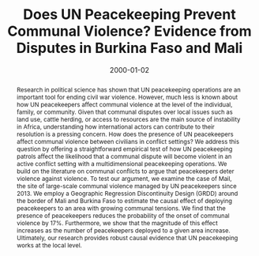 ---
title: "Does UN Peacekeeping Prevent Communal Violence? Evidence from Disputes in Burkina Faso and Mali"
collection: research
date: 2000-01-02
paperurl: 'https://jayrobwilliams.com/files/pdf/research/UNPoC.pdf'
image: /assets/images/research/mali_burkina.png
abstract: "Research in political science has shown that UN peacekeeping operations are an important tool for ending civil war violence. However, much less is known about how UN peacekeepers affect communal violence at the level of the individual, family, or community. Given that  communal disputes over local issues such as land use, cattle herding, or access to resources are the main source of instability in Africa,  understanding how international actors can contribute to their resolution is a pressing concern. How does the presence of UN peacekeepers affect communal violence between civilians in conflict settings? We address this question by offering a straightforward empirical test of how UN peacekeeping patrols affect the likelihood that a communal dispute will become violent in an active conflict setting with a multidimensional peacekeeping operations. We build on the literature on communal conflicts to argue that peacekeepers deter violence against violence. To test our argument, we examine the case of Mail, the site of large-scale communal violence managed by UN peacekeepers since  2013. We employ a Geographic Regression Discontinuity Design (GRDD) around the border of Mali and Burkina Faso to estimate the causal effect of deploying peacekeepers to an area with growing communal tensions. We find that the presence of peacekeepers reduces the probability of the onset of communal violence by 17%. Furthermore, we show that the magnitude of this effect increases as the number of peacekeepers deployed to a given area increase. Ultimately, our research provides robust causal evidence that UN peacekeeping works at the local level."
citation: 'Nomikos, William G., İpek Ece Şener, and Rob Williams. &quot;Does UN Peacekeeping Prevent Communal Violence? Evidence from Disputes in Burkina Faso and Mali.&quot;'
---